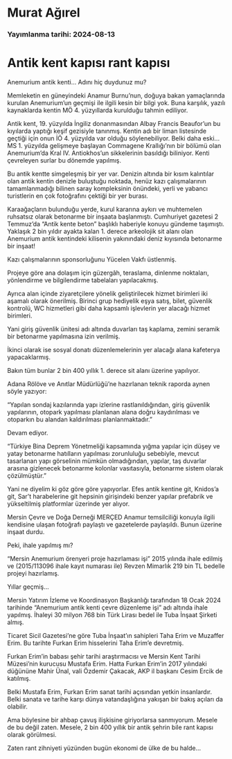 # Murat Ağırel

### Yayımlanma tarihi: 2024-08-13

# Antik kent kapısı rant kapısı

Anemurium antik kenti... Adını hiç duydunuz mu?

Memleketin en güneyindeki Anamur Burnu’nun, doğuya bakan yamaçlarında kurulan Anemurium’un geçmişi ile ilgili kesin bir bilgi yok. Buna karşılık, yazılı kaynaklarda kentin MÖ 4. yüzyıllarda kurulduğu tahmin ediliyor.

Antik kent, 19. yüzyılda İngiliz donanmasından Albay Francis Beaufor’un bu kıyılarda yaptığı keşif gezisiyle tanınmış. Kentin adı bir liman listesinde geçtiği için onun İÖ 4. yüzyılda var olduğu söylenebiliyor. Belki daha eski... MS 1. yüzyılda gelişmeye başlayan Commagene Krallığı’nın bir bölümü olan Anemurium’da Kral IV. Antiokhos’un sikkelerinin basıldığı biliniyor. Kenti çevreleyen surlar bu dönemde yapılmış.

Bu antik kentte simgeleşmiş bir yer var. Denizin altında bir kısım kalıntılar olan antik kentin denizle buluştuğu noktada, henüz kazı çalışmalarının tamamlanmadığı bilinen saray kompleksinin önündeki, yerli ve yabancı turistlerin en çok fotoğrafını çektiği bir yer burası.

Karaağaçların bulunduğu yerde, kurul kararına aykırı ve muhtemelen ruhsatsız olarak betonarme bir inşaata başlanmıştı. Cumhuriyet gazetesi 2 Temmuz’da “Antik kente beton” başlıklı haberiyle konuyu gündeme taşımıştı. Yaklaşık 2 bin yıldır ayakta kalan 1. derece arkeolojik sit alanı olan Anemurium antik kentindeki kilisenin yakınındaki deniz kıyısında betonarme bir inşaat!

Kazı çalışmalarının sponsorluğunu Yücelen Vakfı üstlenmiş.

Projeye göre ana dolaşım için güzergâh, teraslama, dinlenme noktaları, yönlendirme ve bilgilendirme tabelaları yapılacakmış.

Ayrıca alan içinde ziyaretçilere yönelik geliştirilecek hizmet birimleri iki aşamalı olarak önerilmiş. Birinci grup hediyelik eşya satış, bilet, güvenlik kontrolü, WC hizmetleri gibi daha kapsamlı işlevlerin yer alacağı hizmet birimleri.

Yani giriş güvenlik ünitesi adı altında duvarları taş kaplama, zemini seramik bir betonarme yapılmasına izin verilmiş.

İkinci olarak ise sosyal donatı düzenlemelerinin yer alacağı alana kafeterya yapacaklarmış.

Bakın tüm bunlar 2 bin 400 yıllık 1. derece sit alanı üzerine yapılıyor.

Adana Rölöve ve Anıtlar Müdürlüğü’ne hazırlanan teknik raporda aynen söyle yazıyor:

“Yapılan sondaj kazılarında yapı izlerine rastlanıldığından, giriş güvenlik yapılarının, otopark yapılması planlanan alana doğru kaydırılması ve otoparkın bu alandan kaldırılması planlanmaktadır.”

Devam ediyor.

“Türkiye Bina Deprem Yönetmeliği kapsamında yığma yapılar için düşey ve yatay betonarme hatılların yapılması zorunluluğu sebebiyle, mevcut tasarlanan yapı görselinin mümkün olmadığından, yapılar, taş duvarlar arasına gizlenecek betonarme kolonlar vasıtasıyla, betonarme sistem olarak çözülmüştür.”

Yani ne diyelim ki göz göre göre yapıyorlar. Efes antik kentine git, Knidos’a git, Sar’t harabelerine git hepsinin girişindeki benzer yapılar prefabrik ve yükseltilmiş platformlar üzerinde yer alıyor.

Mersin Çevre ve Doğa Derneği MERÇED Anamur temsilciliği konuyla ilgili kendisine ulaşan fotoğrafı paylaştı ve gazetelerde paylaşıldı. Bunun üzerine inşaat durdu.

Peki, ihale yapılmış mı?

“Mersin Anemurium örenyeri proje hazırlaması işi” 2015 yılında ihale edilmiş ve (2015/113096 ihale kayıt numarası ile) Revzen Mimarlık 219 bin TL bedelle projeyi hazırlamış.

Yıllar geçmiş...

Mersin Yatırım İzleme ve Koordinasyon Başkanlığı tarafından 18 Ocak 2024 tarihinde “Anemurium antik kenti çevre düzenleme işi” adı altında ihale yapılmış. İhaleyi 30 milyon 768 bin Türk Lirası bedel ile Tuba İnşaat Şirketi almış.

Ticaret Sicil Gazetesi’ne göre Tuba İnşaat’ın sahipleri Taha Erim ve Muzaffer Erim. Bu tarihte Furkan Erim hisselerini Taha Erim’e devretmiş.

Furkan Erim’in babası şehir tarihi araştırmacısı ve Mersin Kent Tarihi Müzesi’nin kurucusu Mustafa Erim. Hatta Furkan Erim’in 2017 yılındaki düğününe Mahir Ünal, vali Özdemir Çakacak, AKP il başkanı Cesim Ercik de katılmış.

Belki Mustafa Erim, Furkan Erim sanat tarihi açısından yetkin insanlardır. Belki sanata ve tarihe karşı dünya vatandaşlığına yakışan bir bakış açıları da olabilir.

Ama böylesine bir ahbap çavuş ilişkisine giriyorlarsa sanmıyorum. Mesele de bu değil zaten. Mesele, 2 bin 400 yıllık bir antik şehrin bile rant kapısı olarak görülmesi.

Zaten rant zihniyeti yüzünden bugün ekonomi de ülke de bu halde...

